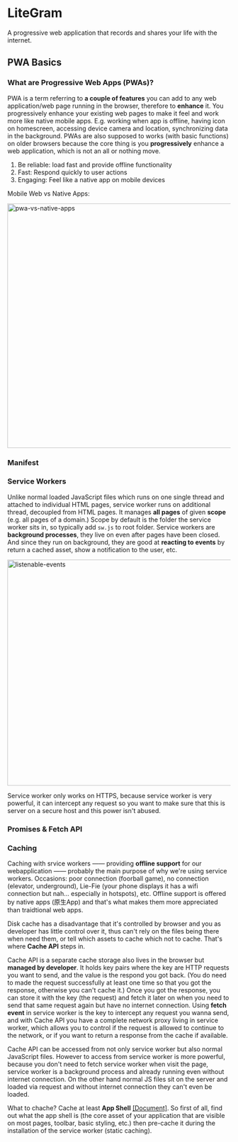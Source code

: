 # LiteGram

A progressive web application that records and shares your life with the internet.

## PWA Basics

### What are Progressive Web Apps (PWAs)?

PWA is a term referring to **a couple of features** you can add to any web application/web page running in the browser, therefore to **enhance** it. You progressively enhance your existing web pages to make it feel and work more like native mobile apps. E.g. working when app is offline, having icon on homescreen, accessing device camera and location, synchronizing data in the background. PWAs are also supposed to works (with basic functions) on older browsers because the core thing is you **progressively** enhance a web application, which is not an all or nothing move.

1. Be reliable: load fast and provide offline functionality
2. Fast: Respond quickly to user actions
3. Engaging: Feel like a native app on mobile devices

Mobile Web vs Native Apps:

<img width="552" alt="pwa-vs-native-apps" src="https://user-images.githubusercontent.com/20265633/37131993-5940d38c-2259-11e8-96a3-4e17a7208799.PNG">

### Manifest

### Service Workers

Unlike normal loaded JavaScript files which runs on one single thread and attached to individual HTML pages, service worker runs on additional thread, decoupled from HTML pages. It manages **all pages** of given **scope** (e.g. all pages of a domain.) Scope by default is the folder the service worker sits in, so typically add `sw.js` to root folder. Service workers are **background processes**, they live on even after pages have been closed. And since they run on background, they are good at **reacting to events** by return a cached asset, show a notification to the user, etc.

<img width="510" alt="listenable-events" src="https://user-images.githubusercontent.com/20265633/37237883-9d3ab658-23e8-11e8-928b-372d1eedb4ec.PNG">

Service worker only works on HTTPS, because service worker is very powerful, it can intercept any request so you want to make sure that this is server on a secure host and this power isn't abused.

### Promises & Fetch API

### Caching

Caching with srvice workers —— providing **offline support** for our webapplication —— probably the main purpose of why we're using service workers. Occasions: poor connection (foorball game), no connection (elevator, underground), Lie-Fie (your phone displays it has a wifi connection but nah... especially in hotspots), etc. Offline support is offered by native apps (原生App) and that's what makes them more appreciated than traidtional web apps.

Disk cache has a disadvantage that it's controlled by browser and you as developer has little control over it, thus can't rely on the files being there when need them, or tell which assets to cache which not to cache. That's where **Cache API** steps in.

Cache API is a separate cache storage also lives in the browser but **managed by developer**. It holds key pairs where the key are HTTP requests you want to send, and the value is the respond you got back. (You do need to made the request successfully at least one time so that you got the response, otherwise you can't cache it.) Once you got the response, you can store it with the key (the request) and fetch it later on when you need to send that same request again but have no internet connection. Using **fetch event** in service worker is the key to intercept any request you wanna send, and with Cache API you have a complete network proxy living in service worker, which allows you to control if the request is allowed to continue to the network, or if you want to return a response from the cache if available.

Cache API can be accessed from not only service worker but also normal JavaScript files. However to access from service worker is more powerful, because you don't need to fetch service worker when visit the page, service worker is a background process and already running even without internet connection. On the other hand normal JS files sit on the server and loaded via request and without internet connection they can't even be loaded.

What to chache? Cache at least **App Shell** [[Document]](https://developers.google.com/web/fundamentals/architecture/app-shell). So first of all, find out what the app shell is (the core asset of your application that are visible on most pages, toolbar, basic styling, etc.) then pre-cache it during the installation of the service worker (static caching).